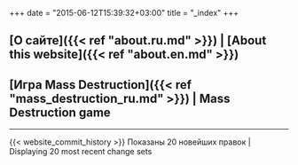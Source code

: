 +++
date = "2015-06-12T15:39:32+03:00"
title = "_index"
+++

## [О сайте]({{< ref "about.ru.md" >}}) | [About this website]({{< ref "about.en.md" >}})
## [Игра Mass Destruction]({{< ref "mass_destruction_ru.md" >}}) | Mass Destruction game

---

{{< website_commit_history >}}
Показаны 20 новейших правок | Displaying 20 most recent change sets

